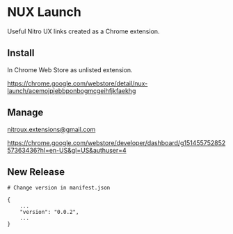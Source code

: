 # NUX Launch
Useful Nitro UX links created as a Chrome extension.

## Install
In Chrome Web Store as unlisted extension.

https://chrome.google.com/webstore/detail/nux-launch/acemojpjebbponbogmcgeihfjkfaekhg


## Manage
nitroux.extensions@gmail.com

https://chrome.google.com/webstore/developer/dashboard/g15145575285257363436?hl=en-US&gl=US&authuser=4



## New Release

```
# Change version in manifest.json 

{
    ...
    "version": "0.0.2",
    ...
}
```
